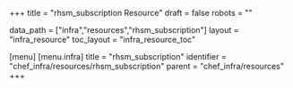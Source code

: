 +++
title = "rhsm_subscription Resource"
draft = false
robots = ""

data_path = ["infra","resources","rhsm_subscription"]
layout = "infra_resource"
toc_layout = "infra_resource_toc"

[menu]
  [menu.infra]
    title = "rhsm_subscription"
    identifier = "chef_infra/resources/rhsm_subscription"
    parent = "chef_infra/resources"
+++

<!-- The contents of this page are automatically generated from the rhsm_subscription.yaml file in the data/infra/resources directory. -->
<!-- To suggest a change, edit the https://github.com/chef/chef/blob/main/lib/chef/resource/rhsm_subscription.rb file and submit a pull request to the https://github.com/chef/chef repository. -->
<!-- markdownlint-disable-file -->
